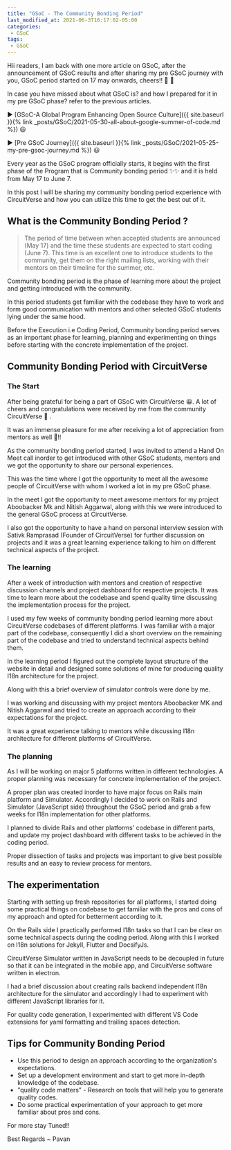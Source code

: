 ```yaml
---
title: "GSoC - The Community Bonding Period"
last_modified_at: 2021-06-3T16:17:02-05:00
categories:
 - GSoC
tags:
 - GSoC
---
```


Hii readers, I am back with one more article on GSoC, after the announcement of GSoC results and after sharing my pre GSoC journey with you, GSoC period started on 17 may onwards, cheers!! :tada: :tada:
 
In case you have missed about what GSoC is? and how I prepared for it in my pre GSoC phase? refer to the previous articles.

:arrow_forward: [GSoC-A Global Program Enhancing Open Source Culture]({{ site.baseurl }}{% link _posts/GSoC/2021-05-30-all-about-google-summer-of-code.md %}) :smiley:

:arrow_forward: [Pre GSoC Journey]({{ site.baseurl }}{% link _posts/GSoC/2021-05-25-my-pre-gsoc-journey.md %}) :smiley:
 
 
Every year as the GSoC program officially starts, it begins with the first phase of the Program that is Community bonding period ✨✨ and it is held from May 17 to June 7.
 
In this post I will be sharing my community bonding period experience with CircuitVerse and how you can utilize this time to get the best out of it.
 
## What is the Community Bonding Period ?
 
> The period of time between when accepted students are announced (May 17) and the time these students are expected to start coding (June 7). This time is an excellent one to introduce students to the community, get them on the right mailing lists, working with their mentors on their timeline for the summer, etc.
 
 
Community bonding period is the phase of learning more about the project and getting introduced with the community.
 
In this period students get familiar with the codebase they have to work and form good communication with mentors and other selected GSoC students lying under the same hood.
 
Before the Execution i.e Coding Period, Community bonding period serves as an important phase for learning, planning and experimenting on things before starting with the concrete implementation of the project.
 
 
## Community Bonding Period with CircuitVerse
 
### The Start
 
After being grateful for being a part of GSoC with CircuitVerse 😀. A lot of cheers and congratulations were received by me from the community CircuitVerse 🤩 .
 
It was an immense pleasure for me after receiving a lot of appreciation from mentors as well 🤗!!
 
As the community bonding period started, I was invited to attend a  Hand On Meet call inorder to get introduced with other GSoC students, mentors and we got the opportunity to share our personal experiences.
 
This was the time where I got the opportunity to meet all the awesome people of CircuitVerse with whom I worked a lot in my pre GSoC phase.
 
In the meet I got the opportunity to meet awesome mentors for my project Aboobacker Mk and Nitish Aggarwal, along with this we were introduced to the general GSoC process at CircuitVerse.
 
I also got the opportunity to have a hand on personal interview session with Sativk Ramprasad (Founder of CircuitVerse) for further discussion on projects and it was a great learning experience talking to him on different technical aspects of the project.
 
### The learning
 
After a week of introduction with mentors and creation of respective discussion channels and project dashboard for respective projects. It was time to learn more about the codebase and spend quality time discussing the implementation process for the project.
 
I used my few weeks of community bonding period learning more about CircuitVerse codebases of different platforms. I was familiar with a major part of the codebase, consequently I did a short overview on the remaining part of the codebase and tried to understand technical aspects behind them.
 
In the learning period I figured out the complete layout structure of the website in detail and designed some solutions of mine for producing quality I18n architecture for the project.
 
Along with this a brief overview of simulator controls were done by me.
 
I was working and discussing with my project mentors Aboobacker MK and Nitish Aggarwal and tried to create an approach according to their expectations for the project.
 
It was a great experience talking to mentors while discussing I18n architecture for different platforms of CircuitVerse.
 
### The planning
 
As I will be working on major 5 platforms written in different technologies. A proper planning was necessary for concrete implementation of the project.
 
A proper plan was created inorder to have major focus on Rails main platform and Simulator. Accordingly I decided to work on Rails and Simulator (JavaScript side) throughout the GSoC period and grab a few weeks for I18n implementation for other platforms.
 
I planned to divide Rails and other platforms' codebase in different parts, and update my project dashboard with different tasks to be achieved in the coding period.
 
Proper dissection of tasks and projects was important to give best possible results and an easy to review process for mentors.
 
## The experimentation
 
Starting with setting up fresh repositories for all platforms, I started doing some practical things on codebase to get familiar with the pros and cons of my approach and opted for betterment according to it.
 
On the Rails side I practically performed I18n tasks so that I can be clear on some technical aspects during the coding period. Along with this I worked on I18n solutions for Jekyll, Flutter and DocsifyJs.
 
CircuitVerse Simulator written in JavaScript needs to be decoupled in future so that it can be integrated in the mobile app, and CircuitVerse software written in electron.
 
I had a brief discussion about creating rails backend independent I18n architecture for the simulator and accordingly I had to experiment with different JavaScript libraries for it.
 
For quality code generation, I experimented with different VS Code extensions for yaml formatting and trailing spaces detection.
 
## Tips for Community Bonding Period
 
* Use this period to design an approach according to the organization's expectations.
* Set up a development environment and start to get more in-depth knowledge of the codebase.
* "quality code matters" - Research on tools that will help you to generate quality codes.
* Do some practical experimentation of your approach to get more familiar about pros and cons.

For more stay Tuned!!

Best Regards ~ Pavan